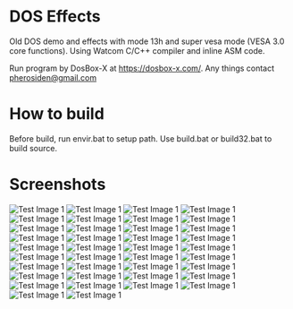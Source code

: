 # DOS Effects
Old  DOS demo and effects with mode 13h and super vesa mode (VESA 3.0 core functions).
Using Watcom C/C++ compiler and inline ASM code.

Run program by DosBox-X at https://dosbox-x.com/. Any things contact pherosiden@gmail.com

# How to build
Before build, run envir.bat to setup path.
Use build.bat or build32.bat to build source.

# Screenshots
![Test Image 1](screenshots/screen01.png)
![Test Image 1](screenshots/screen02.png)
![Test Image 1](screenshots/screen03.png)
![Test Image 1](screenshots/screen04.png)
![Test Image 1](screenshots/screen05.png)
![Test Image 1](screenshots/screen06.png)
![Test Image 1](screenshots/screen07.png)
![Test Image 1](screenshots/screen08.png)
![Test Image 1](screenshots/screen09.png)
![Test Image 1](screenshots/screen10.png)
![Test Image 1](screenshots/screen11.png)
![Test Image 1](screenshots/screen12.png)
![Test Image 1](screenshots/screen13.png)
![Test Image 1](screenshots/screen14.png)
![Test Image 1](screenshots/screen15.png)
![Test Image 1](screenshots/screen16.png)
![Test Image 1](screenshots/screen17.png)
![Test Image 1](screenshots/screen18.png)
![Test Image 1](screenshots/screen19.png)
![Test Image 1](screenshots/screen20.png)
![Test Image 1](screenshots/screen21.png)
![Test Image 1](screenshots/screen22.png)
![Test Image 1](screenshots/screen23.png)
![Test Image 1](screenshots/screen24.png)
![Test Image 1](screenshots/screen25.png)
![Test Image 1](screenshots/screen26.png)
![Test Image 1](screenshots/screen27.png)
![Test Image 1](screenshots/screen28.png)
![Test Image 1](screenshots/screen29.png)
![Test Image 1](screenshots/screen30.png)
![Test Image 1](screenshots/screen31.png)
![Test Image 1](screenshots/screen32.png)
![Test Image 1](screenshots/screen33.png)
![Test Image 1](screenshots/screen34.png)
![Test Image 1](screenshots/screen35.png)
![Test Image 1](screenshots/screen36.png)
![Test Image 1](screenshots/screen37.png)
![Test Image 1](screenshots/screen38.png)
